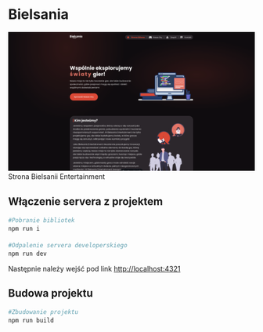# Bielsania

![Main Page](image.png)
Strona Bielsanii Entertainment

## Włączenie servera z projektem

```bash
#Pobranie bibliotek
npm run i

#Odpalenie servera developerskiego
npm run dev
```

Następnie należy wejść pod link [http://localhost:4321](http://localhost:4321)

## Budowa projektu

```bash
#Zbudowanie projektu
npm run build
```
